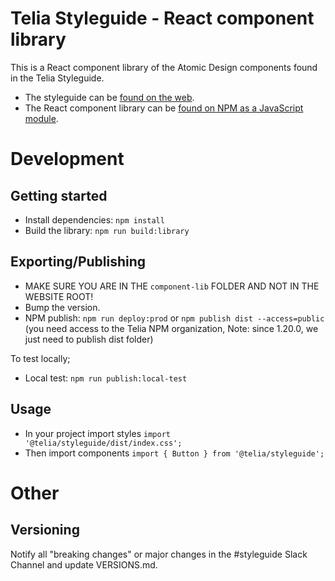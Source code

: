 # Telia Styleguide - React component library

This is a React component library of the Atomic Design components found in the Telia Styleguide.

- The styleguide can be [found on the web](http://telia-styleguide.herokuapp.com).
- The React component library can be [found on NPM as a JavaScript module](https://www.npmjs.com/package/@telia/styleguide).

# Development

## Getting started

- Install dependencies: `npm install`
- Build the library: `npm run build:library`

## Exporting/Publishing

- MAKE SURE YOU ARE IN THE `component-lib` FOLDER AND NOT IN THE WEBSITE ROOT!
- Bump the version.
- NPM publish: `npm run deploy:prod` or `npm publish dist --access=public` (you need access to the Telia NPM organization, Note: since 1.20.0, we just need to publish dist folder)

To test locally;
- Local test: `npm run publish:local-test`

## Usage

- In your project import styles `import '@telia/styleguide/dist/index.css';`
- Then import components `import { Button } from '@telia/styleguide';`

# Other

## Versioning

Notify all "breaking changes" or major changes in the #styleguide Slack Channel and update VERSIONS.md.
